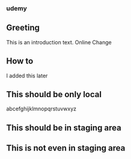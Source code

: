 ### udemy

## Greeting 
This is an introduction text. Online Change
 
## How to
I added this later


## This should be only local
 abcefghijklmnopqrstuvwxyz
## This should be in staging area

## This is not even in staging area
